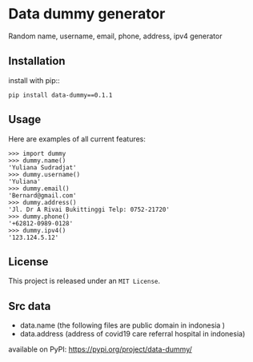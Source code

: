 Data dummy generator
=====


Random name, username, email, phone, address, ipv4 generator


Installation
------------

install with pip::

    pip install data-dummy==0.1.1


Usage
-----
Here are examples of all current features:

  
    >>> import dummy
    >>> dummy.name()
    'Yuliana Sudradjat'
    >>> dummy.username()
    'Yuliana'
    >>> dummy.email()
    'Bernard@gmail.com'
    >>> dummy.address()
    'Jl. Dr A Rivai Bukittinggi Telp: 0752-21720'
    >>> dummy.phone()
    '+62812-0989-0128'
    >>> dummy.ipv4()
    '123.124.5.12'


License
-------

This project is released under an `MIT License`.


Src data
--------

- data.name (the following files are public domain in indonesia )
- data.address (address of covid19 care referral hospital in indonesia)



available on PyPI: https://pypi.org/project/data-dummy/
